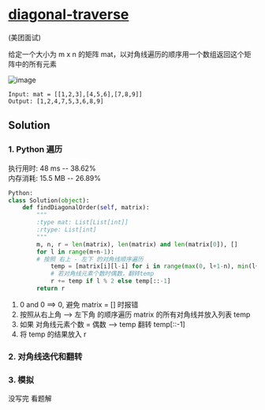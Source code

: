 # [diagonal-traverse](https://leetcode-cn.com/problems/diagonal-traverse/)
(美团面试)

给定一个大小为 m x n 的矩阵 mat，以对角线遍历的顺序用一个数组返回这个矩阵中的所有元素 

![image](https://user-images.githubusercontent.com/56160038/148074585-13b5a676-13f0-4450-af00-3a3ab8e46eda.png)

```
Input: mat = [[1,2,3],[4,5,6],[7,8,9]]
Output: [1,2,4,7,5,3,6,8,9]
```

## Solution 

### 1. Python 遍历
执行用时:  48 ms -- 38.62%     
内存消耗: 15.5 MB -- 26.89%  
```Python 
Python:
class Solution(object):
    def findDiagonalOrder(self, matrix):
        """
        :type mat: List[List[int]]
        :rtype: List[int]
        """
        m, n, r = len(matrix), len(matrix) and len(matrix[0]), []
        for l in range(m+n-1):
        # 按照 右上 - 左下 的对角线顺序遍历 
            temp = [matrix[i][l-i] for i in range(max(0, l+1-n), min(l+1,m))]
            # 若对角线元素个数时偶数，翻转temp 
            r += temp if l % 2 else temp[::-1]
        return r
```
1. 0 and 0 ==> 0, 避免 matrix = [] 时报错 
2. 按照从右上角 --> 左下角 的顺序遍历 matrix 的所有对角线并放入列表 temp 
3. 如果 对角线元素个数 = 偶数 --> temp 翻转 temp[::-1]
4. 将 temp 的结果放入 r 


### 2. 对角线迭代和翻转 


### 3. 模拟 


没写完 看题解


